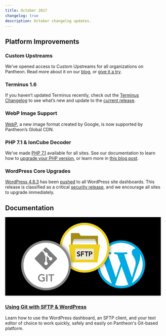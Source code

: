 ```yaml
---
title: October 2017
changelog: true
description: October changelog updates.
---
```


## Platform Improvements

### Custom Upstreams
We’ve opened access to Custom Upstreams for all organizations on Pantheon. Read more about it on our [blog](https://pantheon.io/blog/announcing-new-pantheon-upstream-workflow), or [give it a try](/custom-upstream/).

### Terminus 1.6
If you haven’t updated Terminus recently, check out the <a href="/docs/terminus/updates#changelog" data-proofer-ignore>Terminus Changelog</a> to see what’s new and update to the <a href="/docs/terminus/updates#update-to-the-current-release-" data-proofer-ignore>current release</a>.

### WebP Image Support
[WebP](https://developers.google.com/speed/webp/), a new image format created by Google, is now supported by Pantheon’s Global CDN.

### PHP 7.1 & IonCube Decoder
We’ve made [PHP 7.1](http://www.php.net/ChangeLog-7.php#7.1.0) available for all sites.  See our documentation to learn how to [upgrade your PHP version](/php-versions/), or learn more in [this blog post](https://pantheon.io/blog/php-71-ioncube-decoder-now-available-all-sites-pantheon).

### WordPress Core Upgrades
[WordPress 4.8.3](https://codex.wordpress.org/Version_4.8.3) has been [pushed](https://github.com/pantheon-systems/WordPress/pull/139) to all WordPress site dashboards. This release is classified as a critical [security release](https://status.pantheon.io/incidents/gd6ls2q28j2h), and we encourage all sites to upgrade immediately.

## Documentation

<a href="/docs/guides/wordpress-git/">

![WordPress Development](../images/git-sftp-wp-docs-guide.png)

</a>

### [Using Git with SFTP & WordPress](/guides/wordpress-git/)
Learn how to use the WordPress dashboard, an SFTP client, and your text editor of choice to work quickly, safely and easily on Pantheon's Git-based platform.
